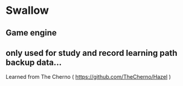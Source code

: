 # Swallow
Game engine
-------------------
only used for study
and record learning path
backup data...
-------------------
Learned from The Cherno ( https://github.com/TheCherno/Hazel )
